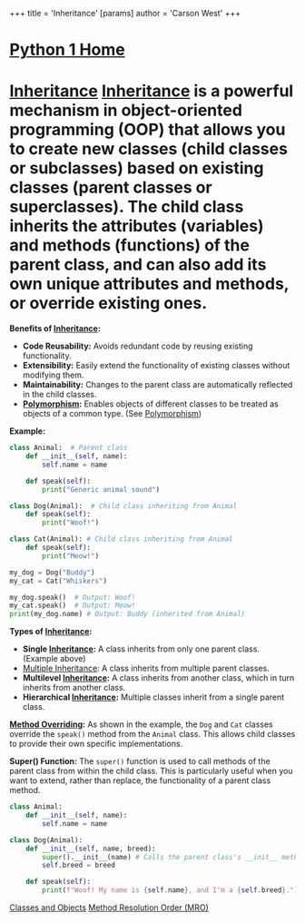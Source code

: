+++
 title = 'Inheritance'
[params]
	author = 'Carson West'
+++
# [Python 1 Home](./../python-1-home/)
# [Inheritance](./../inheritance/)  [Inheritance](./../inheritance/) is a powerful mechanism in object-oriented programming (OOP) that allows you to create new classes (child classes or subclasses) based on existing classes (parent classes or superclasses).  The child class inherits the attributes (variables) and methods (functions) of the parent class, and can also add its own unique attributes and methods, or override existing ones.

**Benefits of [Inheritance](./../inheritance/):**

* **Code Reusability:** Avoids redundant code by reusing existing functionality.
* **Extensibility:** Easily extend the functionality of existing classes without modifying them.
* **Maintainability:**  Changes to the parent class are automatically reflected in the child classes.
* **[Polymorphism](./../polymorphism/):** Enables objects of different classes to be treated as objects of a common type. (See [Polymorphism](./../polymorphism/))

**Example:**

```python
class Animal:  # Parent class
    def __init__(self, name):
        self.name = name

    def speak(self):
        print("Generic animal sound")

class Dog(Animal):  # Child class inheriting from Animal
    def speak(self):
        print("Woof!")

class Cat(Animal): # Child class inheriting from Animal
    def speak(self):
        print("Meow!")

my_dog = Dog("Buddy")
my_cat = Cat("Whiskers")

my_dog.speak()  # Output: Woof!
my_cat.speak()  # Output: Meow!
print(my_dog.name) # Output: Buddy (inherited from Animal)

```

**Types of [Inheritance](./../inheritance/):**

* **Single [Inheritance](./../inheritance/):** A class inherits from only one parent class.  (Example above)
* [Multiple Inheritance](./../multiple-inheritance/): A class inherits from multiple parent classes.
* **Multilevel [Inheritance](./../inheritance/):** A class inherits from another class, which in turn inherits from another class.
* **Hierarchical [Inheritance](./../inheritance/):** Multiple classes inherit from a single parent class.


**[Method Overriding](./../method-overriding/):**  As shown in the example, the `Dog` and `Cat` classes override the `speak()` method from the `Animal` class. This allows child classes to provide their own specific implementations.

**Super() Function:** The `super()` function is used to call methods of the parent class from within the child class.  This is particularly useful when you want to extend, rather than replace, the functionality of a parent class method.

```python
class Animal:
    def __init__(self, name):
        self.name = name

class Dog(Animal):
    def __init__(self, name, breed):
        super().__init__(name) # Calls the parent class's __init__ method
        self.breed = breed

    def speak(self):
        print(f"Woof! My name is {self.name}, and I'm a {self.breed}.")

```

[Classes and Objects](./../classes-and-objects/)
[Method Resolution Order (MRO)](./../method-resolution-order-(mro)/)
